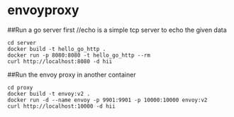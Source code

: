 # envoyproxy

##Run a go server first //echo is a simple tcp server to echo the given data
```
cd server
docker build -t hello_go_http .
docker run -p 8080:8080 -t hello_go_http --rm
curl http://localhost:8080 -d hii
```

##Run the envoy proxy in another container
```
cd proxy
docker build -t envoy:v2 .
docker run -d --name envoy -p 9901:9901 -p 10000:10000 envoy:v2
curl http://localhost:10000 -d hii
```
